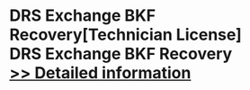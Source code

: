 # DRS Exchange BKF Recovery[Technician License]<br />DRS Exchange BKF Recovery<br />[>> Detailed information](https://secure.shareit.com/shareit/product.html?productid=301004373&affiliateid=200057808)